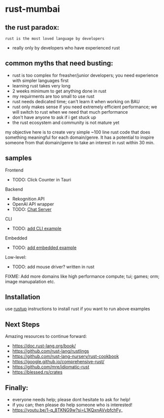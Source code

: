 # rust-mumbai

## the rust paradox:
`rust is the most loved language by developers`
 - really only by developers who have experienced rust

## common myths that need busting:
 - rust is too complex for freasher/junior developers; you need experience with simpler languages first
 - learning rust takes very long
 - 2 weeks minimum to get anything done in rust
 - my requirments are too small to use rust
 - rust needs dedicated time; can't learn it when working on BAU
 - rust only makes sense if you need extremely efficient performance; we will switch to rust when we need that much performance
 - don't have anyone to ask if i get stuck up
 - the rust ecosystem and community is not mature yet

my objective here is to create very simple ~100 line rust code that does something meaningful for each domain/genre. It has a potential to inspire someone from that domain/genre to take an interest in rust within 30 min.

## samples
Frontend
  - TODO: Click Counter in Tauri

Backend
  - Rekognition API
  - OpenAI API wrapper
  - TODO: [Chat Server](https://github.com/Totodore/socketioxide/blob/main/examples/axum-echo/axum_echo.rs)

CLI
  - TODO: [add CLI example](https://github.com/clap-rs/clap/blob/0134f45ff0e2e2be8c451565e4fbf5d3cb7b7cfd/examples/git-derive.md)

Embedded
  - TODO: [add embedded example](https://docs.rust-embedded.org/book/)

Low-level:
  - TODO: add mouse driver? written in rust

FIXME: Add more domains like high performance compute; tui; games; orm; image manupalation etc.

## Installation
use [rustup](https://www.rust-lang.org/tools/install) instructions to install rust if you want to run above examples

## Next Steps
Amazing resources to continue forward:
 - https://doc.rust-lang.org/book/
 - https://github.com/rust-lang/rustlings
 - https://github.com/rust-lang-nursery/rust-cookbook
 - https://google.github.io/comprehensive-rust/
 - https://github.com/mre/idiomatic-rust
 - https://blessed.rs/crates

## Finally:
 - everyone needs help; please dont hesitate to ask for help!
 - if you can; then please do help someone who is interested!
 - https://youtu.be/1-q_8TKNG9w?si=L1KQxnAVvbfchFy_
